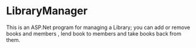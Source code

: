 # LibraryManager
This is an ASP.Net program for managing a Library;
you can add or remove books and members , lend book to members and take books back from them.
